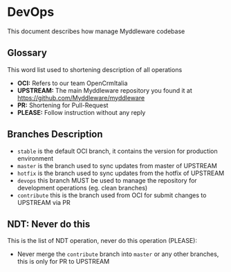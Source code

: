 # DevOps

This document describes how manage Myddleware codebase

## Glossary

This word list used to shortening description of all operations

- **OCI:** Refers to our team OpenCrmItalia
- **UPSTREAM:** The main Myddleware repository you found it at <https://github.com/Myddleware/myddleware>
- **PR:** Shortening for Pull-Request    
- **PLEASE:** Follow instruction without any reply

## Branches Description

- `stable` is the default OCI branch, it contains the version for production environment
- `master` is the branch used to sync updates from master of UPSTREAM
- `hotfix` is the branch used to sync updates from the hotfix of UPSTREAM
- `devops` this branch MUST be used to manage the repository for development operations (eg. clean branches)
- `contribute` this is the branch used from OCI for submit changes to UPSTREAM via PR

## NDT: Never do this

This is the list of NDT operation, never do this operation (PLEASE):

- Never merge the `contribute` branch into `master` or any other branches, this is only for PR to UPSTREAM 
